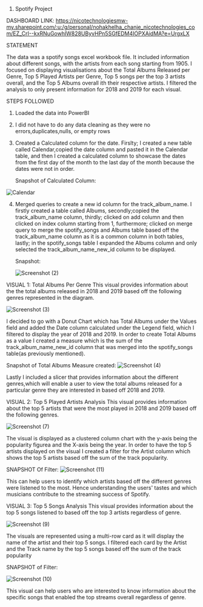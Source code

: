 1. Spotify Project

DASHBOARD LINK: https://nicotechnologiesmw-my.sharepoint.com/:u:/g/personal/nohakhelha_chanje_nicotechnologies_com/EZ_CrI--kxRNuGowhIW828UByvHPn5SGfEDM4IOPXAidMA?e=UrgxLX

STATEMENT

The data was a spotify songs excel workbook file. It included information about different songs, with the artists from each song starting from 1905. 
I focused on displaying visualisations about the Total Albums Released per Genre, Top 5 Played Artists per Genre, Top 5 songs per the top 3 artists overall, 
and the Top 5 Albums overall ith their respective artists. I filtered the analysis to only present information for 2018 and 2019 for each visual.

STEPS FOLLOWED
1. Loaded the data into PowerBI
2. I did not have to do any data cleaning as they were no errors,duplicates,nulls, or empty rows
3. Created a Calculated column for the date. Firslty; I created a new table called Calendar,copied the date column and pasted it in the Calendar table, and then I created a calculated column to showcase the dates from the first day of the month to the last day of the month because the dates were not in order.
   
   Snapshot of Calculated Column:

   
  ![Calendar](https://github.com/khelz424/Spotify-Project/assets/141655852/81dac18d-0e7b-4e4d-82f4-727fa0c8e522)


  4. Merged queries to create a new id column for the track_album_name. I firstly created a table called Albums, secondly;copied the track_album_name column, thirdly; clicked on add column and then clicked on index column starting from 1, furthermore; clicked on merge query to merge the spotify_songs and Albums table based off the track_album_name column as it is a common column in both tables, lastly; in the spotify_songs table I expanded the Albums column and only selected the track_album_name_new_id column to be displayed.

     Snapshot:


     ![Screenshot (2)](https://github.com/khelz424/Spotify-Project/assets/141655852/57258754-ee5a-41be-bb28-24ef1229b228)


VISUAL 1: Total Albums Per Genre
This visual provides information about the the total albums released in 2018 and 2019 based off the following genres represented in the diagram. 

![Screenshot (3)](https://github.com/khelz424/Spotify-Project/assets/141655852/a591b258-07b9-466b-a227-fc6d27ee22c0)



I decided to go with a Donut Chart which has Total Albums under the Values field and added the Date column calculated under the Legend field, which I filtered to display the year of 2018 and 2019.
In order to create Total Albums as a value I created a measure which is the sum of the track_album_name_new_id column that was merged into the spotify_songs table(as previously mentioned).

Snapshot of Total Albums Measure created:
![Screenshot (4)](https://github.com/khelz424/Spotify-Project/assets/141655852/7946c674-501a-4215-9e13-44b5b08e37d9)



Lastly I included a slicer that provides information about the different genres,which will enable a user to view the total albums released for a particular genre they are interested in based off 2018 and 2019.


VISUAL 2: Top 5 Played Artists Analysis
This visual provides information about the top 5 artists that were the most played in 2018 and 2019 based off the following genres.

![Screenshot (7)](https://github.com/khelz424/Spotify-Project/assets/141655852/8a52e04c-be89-4f4c-ab94-97edee7b3d86)

The visual is displayed as a clustered column chart with the y-axis being the popularity figurea and the X-axis being the year. 
In order to have the top 5 artists displayed on the visual I created a filter for the Artist column which shows the top 5 artists based off the sum of the track popularity. 

SNAPSHOT Of Filter:
![Screenshot (11)](https://github.com/khelz424/Spotify-Project/assets/141655852/47e11727-3e03-4acc-9af1-186f3c36434e)

This can help users to identify which artists based off the different genres were listened to the most. Hence understanding the users' tastes and which musicians contribute to the streaming success of Spotify.

VISUAL 3: Top 5 Songs Analysis 
This visual provides information about the top 5 songs listened to based off the top 3 artists regardless of genre.

![Screenshot (9)](https://github.com/khelz424/Spotify-Project/assets/141655852/cfa81f25-3c95-4858-aa78-7d3436de4795)

The visuals are represented using a multi-row card as it will display the name of the artist and their top 5 songs.
I filtered each card by the Artist and the Track name by the top 5 songs based off the sum of the track popularity 

SNAPSHOT of Filter:

![Screenshot (10)](https://github.com/khelz424/Spotify-Project/assets/141655852/eac9ec27-9513-4ed7-9bed-47f0baf24d89)



This visual can help users who are interested to know information about the specific songs that enabled the top streams overall regardless of genre.

